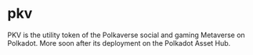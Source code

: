 # pkv
PKV is the utility token of the Polkaverse social and gaming Metaverse on Polkadot. More soon after its deployment on the Polkadot Asset Hub.
